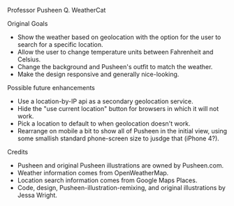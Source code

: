 Professor Pusheen Q. WeatherCat

Original Goals
* Show the weather based on geolocation with the option for the user to search for a specific location.
* Allow the user to change temperature units between Fahrenheit and Celsius. 
* Change the background and Pusheen's outfit to match the weather. 
* Make the design responsive and generally nice-looking.

Possible future enhancements
* Use a location-by-IP api as a secondary geolocation service.
* Hide the "use current location" button for browsers in which it will not work.
* Pick a location to default to when geolocation doesn't work.
* Rearrange on mobile a bit to show all of Pusheen in the initial view, using some smallish standard phone-screen size to jusdge that (iPhone 4?).

Credits
* Pusheen and original Pusheen illustrations are owned by Pusheen.com.
* Weather information comes from OpenWeatherMap.
* Location search information comes from Google Maps Places.
* Code, design, Pusheen-illustration-remixing, and original illustrations by Jessa Wright.
